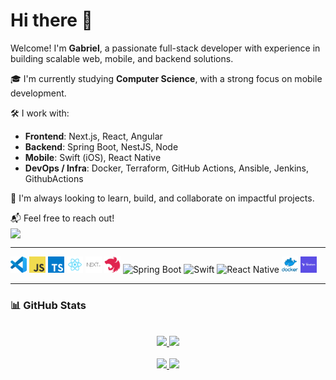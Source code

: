 # Hi there 👋

Welcome! I'm **Gabriel**, a passionate full-stack developer with experience in building scalable web, mobile, and backend solutions.

🎓 I'm currently studying **Computer Science**, with a strong focus on mobile development.

🛠️ I work with:
- **Frontend**: Next.js, React, Angular
- **Backend**: Spring Boot, NestJS, Node
- **Mobile**: Swift (iOS), React Native
- **DevOps / Infra**: Docker, Terraform, GitHub Actions, Ansible, Jenkins, GithubActions

🚀 I'm always looking to learn, build, and collaborate on impactful projects.

📬 Feel free to reach out!
[</br><img align="center" src="https://img.shields.io/badge/linkedin-%230077B5.svg?&style=for-the-badge&logo=linkedin&logoColor=white" /> ](https://www.linkedin.com/in/gabrielpaschoal2001/)

---

<p align="left">
  <img alt="VSCode" width="26px" src="https://raw.githubusercontent.com/github/explore/80688e429a7d4ef2fca1e82350fe8e3517d3494d/topics/visual-studio-code/visual-studio-code.png" />
  <img alt="JavaScript" width="26px" src="https://raw.githubusercontent.com/github/explore/main/topics/javascript/javascript.png"/>
  <img alt="TypeScript" width="26px" src="https://raw.githubusercontent.com/github/explore/main/topics/typescript/typescript.png"/>
  <img alt="React" width="26px" src="https://raw.githubusercontent.com/github/explore/main/topics/react/react.png"/>
  <img alt="Next.js" width="26px" src="https://raw.githubusercontent.com/github/explore/main/topics/nextjs/nextjs.png"/>
  <img alt="NestJS" width="26px" src="https://raw.githubusercontent.com/github/explore/main/topics/nestjs/nestjs.png"/>
  <img alt="Spring Boot" width="26px" src="https://img.icons8.com/color/48/spring-logo.png"/>
  <img alt="Swift" width="26px" src="https://img.icons8.com/plasticine/2x/swift.png"/>
  <img alt="React Native" width="26px" src="https://img.icons8.com/color/48/react-native.png"/>
  <img alt="Docker" width="26px" src="https://raw.githubusercontent.com/github/explore/main/topics/docker/docker.png"/>
  <img alt="Terraform" width="26px" src="https://raw.githubusercontent.com/github/explore/main/topics/terraform/terraform.png"/>
</p>


---

### 📊 GitHub Stats
<p align="left"> 

  <div align="center"></br>
  <a href="https://github.com/romosken">
  <img height="160em" src="https://github-readme-stats.vercel.app/api?username=romosken&show_icons=true&theme=dracula&include_all_commits=true&count_private=true&hide_border=true&bg_color=00000000"/>
  <img height="160em" src="https://github-readme-stats.vercel.app/api/top-langs/?username=romosken&layout=compact&langs_count=5&theme=dracula&hide_border=true&bg_color=00000000"/>
</div>

<div align="center"></br>
  <a href="https://github.com/romosken">
  <img height="160em" src="https://github-readme-stats.vercel.app/api?username=Gabriel-P22&show_icons=true&theme=dracula&include_all_commits=true&count_private=true&hide_border=true&bg_color=00000000"/>
  <img height="160em" src="https://github-readme-stats.vercel.app/api/top-langs/?username=Gabriel-P22&layout=compact&langs_count=5&theme=dracula&hide_border=true&bg_color=00000000"/>
</div>
<p />
